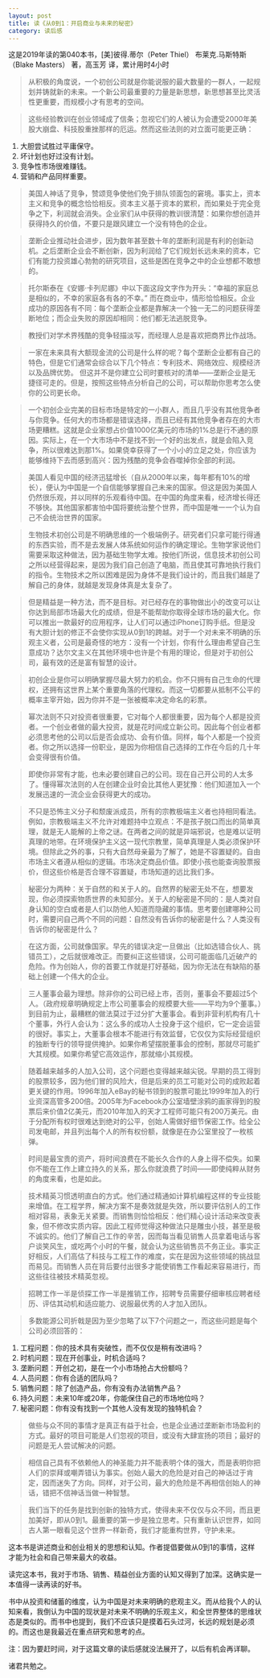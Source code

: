 ```yaml
---
layout: post
title: 读《从0到1：开启商业与未来的秘密》
category: 读后感
---
```

这是2019年读的第040本书，[美]彼得.蒂尔（Peter Thiel） 布莱克.马斯特斯（Blake Masters） 著，高玉芳 译，累计用时4小时

>从积极的角度说，一个初创公司就是你能说服的最大数量的一群人，一起规划并铸就新的未来。一个新公司最重要的力量是新思想，新思想甚至比灵活性更重要，而规模小才有思考的空间。

>这些经验教训在创业领域成了信条；忽视它们的人被认为会遭受2000年美股大崩盘、科技股重挫那样的厄运。然而这些法则的对立面可能更正确：
1. 大胆尝试胜过平庸保守。
2. 坏计划也好过没有计划。
3. 竞争性市场很难赚钱。
4. 营销和产品同样重要。

>美国人神话了竞争，赞颂竞争使他们免于排队领面包的窘境。事实上，资本主义和竞争的概念恰恰相反。资本主义基于资本的累积，而如果处于完全竞争之下，利润就会消失。企业家们从中获得的教训很清楚：如果你想创造并获得持久的价值，不要只是跟风建立一个没有特色的企业。

>垄断企业推动社会进步，因为数年甚至数十年的垄断利润是有利的创新动机。之后垄断企业会不断创新，因为利润给了它们规划长远未来的资本，它们有能力投资雄心勃勃的研究项目，这些是困在竞争之中的企业想都不敢想的。

>托尔斯泰在《安娜·卡列尼娜》中以下面这段文字作为开头：“幸福的家庭总是相似的，不幸的家庭各有各的不幸。” 而在商业中，情形恰恰相反。企业成功的原因各有不同：每个垄断企业都是靠解决一个独一无二的问题获得垄断地位；而企业失败的原因却相同：他们都无法逃脱竞争。

>教授们对学术界残酷的竞争轻描淡写，而经理人总是喜欢把商界比作战场。

>一家在未来具有大额现金流的公司是什么样的呢？每个垄断企业都有自己的特色，但是它们通常会综合以下几个特点：专利技术、网络效应、规模经济以及品牌优势。
但这并不是你建立公司时要核对的清单——垄断企业是无捷径可走的。但是，按照这些特点分析自己的公司，可以帮助你思考怎么使你的公司更长命。

>一个初创企业完美的目标市场是特定的一小群人，而且几乎没有其他竞争者与你竞争。任何大的市场都是错误选择，而且已经有其他竞争者存在的大市场更糟糕。这就是企业家想占价值1000亿美元的市场的1%总是行不通的原因。实际上，在一个大市场中不是找不到一个好的出发点，就是会陷入竞争，所以很难达到那1%。如果侥幸获得了一个小小的立足之处，你应该为能够维持下去而感到高兴：因为残酷的竞争会吞噬掉你全部的利润。

>美国人看见中国的经济迅猛增长（自从2000年以来，每年都有10%的增长），便认为中国是一个自信能够掌握自己未来的国家。但这是因为美国人仍然很乐观，并以同样的乐观看待中国。在中国的角度来看，经济增长得还不够快。其他国家都害怕中国将要统治整个世界，而中国是唯一一个认为自己不会统治世界的国家。

>生物技术初创公司是不明确思维的一个极端例子。研究者们只拿可能行得通的东西实验，而不是去发展人体系统如何运作的确定理论。生物学家说他们需要采取这种做法，因为基础生物学太难。按他们所说，信息技术初创公司之所以经营得起来，是因为我们自己创造了电脑，而且使其可靠地执行我们的指令。生物技术之所以困难是因为身体不是我们设计的，而且我们越是了解自己的身体，就越是发现身体真是太复杂了。

>但是精益是一种方法，而不是目标。对已经存在的事物做出小的改变可以让你达到局部市场最大化的成绩，但是不能帮助你取得全球市场的最大化。你可以推出一款最好的应用程序，让人们可以通过iPhone订购手纸。但是没有大胆计划的修正不会使你实现从0到1的跨越。对于一个对未来不明确的乐观主义者，公司是最奇怪的地方：没有一个计划，你有什么理由希望自己生意成功？达尔文主义在其他环境中也许是个有用的理论，但是对于初创公司，最有效的还是富有智慧的设计。

>初创企业是你可以明确掌握尽最大努力的机会。你不只拥有自己生命的代理权，还拥有这世界上某个重要角落的代理权。而这一切都要从抵制不公平的概率主宰开始，因为你并不是一张被概率决定命名的彩票。

>幂次法则不只对投资者很重要，它对每个人都很重要，因为每个人都是投资者。一个创业者做的最大投资，就是花时间成立新公司。因此每个创业者都必须思考他的公司以后是否会成功、会有价值。同样，每个人都是一个投资者。你之所以选择一份职业，是因为你相信自己选择的工作在今后的几十年会变得很有价值。

>即使你非常有才能，也未必要创建自己的公司。现在自己开公司的人太多了。懂得幂次法则的人在创建企业时会比其他人更犹豫：他们知道加入一个发展迅速的一流企业会获得更大的成功。

>不只是恐怖主义分子和颓废派成员，所有的宗教极端主义者也持相同看法。例如，宗教极端主义不允许对难题持中立观点：不是孩子脱口而出的简单真理，就是无人能解的上帝之谜。在两者之间的就是异端邪说，也是难以证明真理的地带。在环境保护主义这一现代宗教里，简单真理是人类必须保护环境。但除此之外的事，只有大自然母亲最为了解了，她是不容置疑的。自由市场主义者遵从相似的逻辑。市场决定商品价值。即使小孩也能查询股票报价，但这些价格是否合理不容置疑，市场知道的远比我们多。

>秘密分为两种：关于自然的和关于人的。自然界的秘密无处不在，想要发现，你必须探索物质世界的未知部分。关于人的秘密是不同的：是人类对自身认知的空白或者是人们以防他人知道而隐藏的事情。思考要创建哪种公司时，需要问自己两个不同的问题：自然没有告诉你的秘密是什么？人类没有告诉你的秘密是什么？

>在这方面，公司就像国家。早先的错误决定一旦做出（比如选错合伙人、挑错员工），之后就很难改正。而要纠正这些错误，公司可能面临几近破产的危险。作为创始人，你的首要工作就是打好基础，因为你无法在有缺陷的基础上创建一个伟大的企业。

>三人董事会最为理想。除非你的公司已经上市，否则，董事会不要超过5个人。（政府规章明确规定上市公司董事会的规模要大些——平均为9个董事。）到目前为止，最糟糕的做法莫过于过分扩大董事会。看到非营利机构有几十个董事，外行人会认为：这么多的成功人士投身于这个组织，它一定会运营的很好。事实上，大董事会根本不能进行有效监督，它仅仅为实际经营组织的独断专行的领导提供掩护。如果你希望摆脱董事会的控制，那就尽可能扩大其规模。如果你希望它高效运作，那就缩小其规模。

>随着越来越多的人加入公司，这个问题也变得越来越尖锐。早期的员工得到的股票较多，因为他们冒的风险大，但是后来的员工可能对公司的成败起着更关键的作用。1996年加入eBay的秘书领到的股票可能比1999年加入的行业资深高管多200倍。2005年为Facebook办公室墙壁涂鸦的画家得到的股票后来价值2亿美元，而2010年加入的天才工程师可能只有200万美元。由于分配所有权时很难达到绝对的公平，创始人需做好细节保密工作。给全公司发电邮，并且列出每个人的所有权份额，就像是在办公室里投了一枚核弹。

>时间是最宝贵的资产，将时间浪费在不能长久合作的人身上得不偿失。如果你不能在工作上建立持久的关系，那么你就浪费了时间——即使纯粹从财务的角度来看，也是如此。

>技术精英习惯透明直白的方式。他们通过精通如计算机编程这样的专业技能来增值。在工程学界，解决方案不是奏效就是失效，所以要评估别人的工作相对容易，表象无关紧要。而销售则恰恰相反：他们精心设计活动来改变表象，但不修改实质内容。因此工程师觉得这种做法只是雕虫小技，甚至是极不诚实的。他们了解自己工作的辛苦，因而每当看见销售人员拿着电话与客户谈笑风生，或吃两个小时的午餐，就会认为这些销售员不务正业。事实正好相反，人们高估了科技与工程工作的难度，实在是因为这些领域的挑战显而易见。而销售人员在背后要付出很多才能使销售工作看起来容易进行，而这些往往被技术精英忽视。

>招聘工作一半是侦探工作一半是推销工作，招聘专员需要仔细审核应聘者经历、评估其动机和适应能力、说服最优秀的人才加入团队。

>多数能源公司折戟是因为至少忽略了以下7个问题之一，而这些问题是每个公司必须回答的：
1. 工程问题：你的技术具有突破性，而不仅仅是稍有改进吗？
2. 时机问题：现在开创事业，时机合适吗？
3. 垄断问题：开创之初，是在一个小市场抢占大份额吗？
4. 人员问题：你有合适的团队吗？
5. 销售问题：除了创造产品，你有没有办法销售产品？
6. 持久问题：未来10年或20年，你能保住自己的市场地位吗？
7. 秘密问题：你有没有找到一个其他人没有发现的独特机会？

>做些与众不同的事情才是真正有益于社会，也是企业通过垄断新市场盈利的方式。最好的项目可能是人们忽视的项目，或没有大肆宣扬的项目；最好的问题是无人尝试解决的问题。

>相信自己具有不依赖他人的神圣能力并不能表明个体的强大，而是表明你把人们的崇拜或嘲弄错认为事实。创始人最大的危险是对自己的神话过于肯定，因而迷失了方向。同样，对于公司，最大的危险是不再相信创始人的神话，错把不信神话当做一种智慧。

>我们当下的任务是找到创新的独特方式，使得未来不仅仅与众不同，而且更加美好，即从0到1。最重要的第一步是独立思考。只有重新认识世界，如同古人第一眼看见这个世界一样新奇，我们才能重构世界，守护未来。

这本书是讲述商业和创业相关的思想和认知。作者提倡要做从0到1的事情，这样才能为社会和自己带来最大的收益。

读完这本书，我对于市场、销售、精益创业方面的认知又得到了加深。这确实是一本值得一读再读的好书。

书中从投资和储蓄的维度，认为中国是对未来明确的悲观主义。而从给我个人的认知来看，我倒认为中国的现状是对未来不明确的乐观主义，和全世界整体的思维状态是类似的。而书中也提到，我们不应该只是摸着石头过河，长远的规划是必须的。而这也是我最近在重点研究和思考的点。

注：因为要赶时间，对于这篇文章的读后感就没法展开了，以后有机会再详聊。

诸君共勉之。